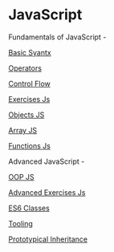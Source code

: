 # JavaScript

Fundamentals of JavaScript -

[Basic Syantx](./basic_script.js)

[Operators](./operators_script.js)

[Control Flow](./control_flow_script.js)

[Exercises Js](./exercise_script.js)

[Objects JS](./object_script.js)

[Array JS](./array_script.js)

[Functions Js](./functions_script.js)

Advanced JavaScript -

[OOP JS](./Advanced_JavaScript/oop.js)

[Advanced Exercises Js](./Advanced_JavaScript/advance_exercise.js)

[ES6 Classes](./Advanced_JavaScript/ES6_Classes.js)

[Tooling](./Advanced_JavaScript/tooling.js)

[Prototypical Inheritance](./Advanced_JavaScript/prototypical_inheritance.js)
